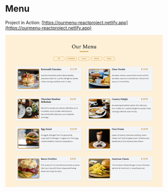 # Menu

Project in Action: [https://ourmenu-reactproject.netlify.app](https://ourmenu-reactproject.netlify.app)

![Screenshot](./public/Images/Screenshot.png)

